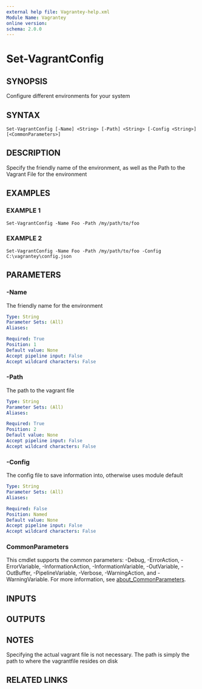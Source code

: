 ```yaml
---
external help file: Vagrantey-help.xml
Module Name: Vagrantey
online version:
schema: 2.0.0
---
```


# Set-VagrantConfig

## SYNOPSIS
Configure different environments for your system

## SYNTAX

```
Set-VagrantConfig [-Name] <String> [-Path] <String> [-Config <String>] [<CommonParameters>]
```

## DESCRIPTION
Specify the friendly name of the environment, as well as the Path to the Vagrant File for the environment

## EXAMPLES

### EXAMPLE 1
```
Set-VagrantConfig -Name Foo -Path /my/path/to/foo
```

### EXAMPLE 2
```
Set-VagrantConfig -Name Foo -Path /my/path/to/foo -Config C:\vagrantey\config.json
```

## PARAMETERS

### -Name
The friendly name for the environment

```yaml
Type: String
Parameter Sets: (All)
Aliases:

Required: True
Position: 1
Default value: None
Accept pipeline input: False
Accept wildcard characters: False
```

### -Path
The path to the vagrant file

```yaml
Type: String
Parameter Sets: (All)
Aliases:

Required: True
Position: 2
Default value: None
Accept pipeline input: False
Accept wildcard characters: False
```

### -Config
The config file to save information into, otherwise uses module default

```yaml
Type: String
Parameter Sets: (All)
Aliases:

Required: False
Position: Named
Default value: None
Accept pipeline input: False
Accept wildcard characters: False
```

### CommonParameters
This cmdlet supports the common parameters: -Debug, -ErrorAction, -ErrorVariable, -InformationAction, -InformationVariable, -OutVariable, -OutBuffer, -PipelineVariable, -Verbose, -WarningAction, and -WarningVariable. For more information, see [about_CommonParameters](http://go.microsoft.com/fwlink/?LinkID=113216).

## INPUTS

## OUTPUTS

## NOTES
Specifying the actual vagrant file is not necessary.
The path is simply the path to where the vagrantfile resides on disk

## RELATED LINKS

